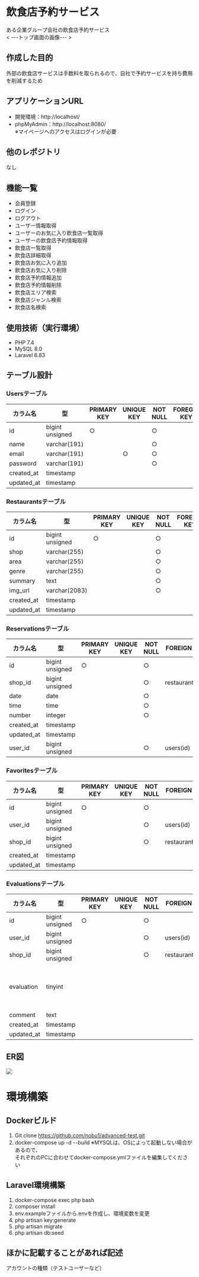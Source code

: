 # 飲食店予約サービス

ある企業グループ会社の飲食店予約サービス  
< ---トップ画面の画像--- >

## 作成した目的

外部の飲食店サービスは手数料を取られるので、自社で予約サービスを持ち費用を削減するため

## アプリケーションURL

- 開発環境：http://localhost/
- phpMyAdmin：http://localhost:8080/  
※マイページへのアクセスはログインが必要

## 他のレポジトリ

なし

## 機能一覧

- 会員登録
- ログイン
- ログアウト
- ユーザー情報取得
- ユーザーのお気に入り飲食店一覧取得
- ユーザーの飲食店予約情報取得
- 飲食店一覧取得
- 飲食店詳細取得
- 飲食店お気に入り追加
- 飲食店お気に入り削除
- 飲食店予約情報追加
- 飲食店予約情報削除
- 飲食店エリア検索
- 飲食店ジャンル検索
- 飲食店名検索

## 使用技術（実行環境）

- PHP 7.4
- MySQL 8.0
- Laravel 8.83

## テーブル設計
### Usersテーブル
| カラム名 | 型 | PRIMARY KEY | UNIQUE KEY | NOT NULL | FOREGIN KEY | Note |
| ---- | ---- | ---- | ---- | ---- | ---- | ---- |
| id | bigint unsigned | ○ |  | ○ |  |  |
| name | varchar(191) |  |  | ○ |  |  |
| email | varchar(191) |  | ○ | ○ |  |  |
| password | varchar(191) |  |  | ○ |  |  |
| created_at | timestamp |  |  |  |  |  |
| updated_at | timestamp |  |  |  |  |  |  

### Restaurantsテーブル
| カラム名 | 型 | PRIMARY KEY | UNIQUE KEY | NOT NULL | FOREIGN KEY | Note |
| ---- | ---- | ---- | ---- | ---- | ---- | ---- |
| id | bigint unsigned | ○ |  | ○ |  |  |
| shop | varchar(255) |  |  | ○ |  |  |
| area | varchar(255) |  |  | ○ |  |  |
| genre | varchar(255) |  |  | ○ |  |  |
| summary | text |  |  | ○ |  |  |
| img_url | varchar(2083) |  |  | ○ |  |  |
| created_at | timestamp |  |  |  |  |  |
| updated_at | timestamp |  |  |  |  |  |  

### Reservationsテーブル
| カラム名 | 型 | PRIMARY KEY | UNIQUE KEY | NOT NULL | FOREIGN KEY | Note |
| ---- | ---- | ---- | ---- | ---- | ---- | ---- |
| id | bigint unsigned | ○ |  | ○ |  |  |
| shop_id | bigint unsigned |  |  | ○ | restaurants(id) |  |
| date | date |  |  | ○ |  |  |
| time | time |  |  | ○ |  |  |
| number | integer |  |  | ○ |  |  |
| created_at | timestamp |  |  |  |  |  |
| updated_at | timestamp |  |  |  |  |  |
| user_id | bigint unsigned |  |  | ○ | users(id) |  |  

### Favoritesテーブル
| カラム名 | 型 | PRIMARY KEY | UNIQUE KEY | NOT NULL | FOREIGN KEY | Note |
| ---- | ---- | ---- | ---- | ---- | ---- | ---- |
| id | bigint unsigned | ○ |  | ○ |  |  |
| user_id | bigint unsigned |  |  | ○ | users(id) |  |
| shop_id | bigint unsigned |  |  | ○ | restaurants(id) |  |
| created_at | timestamp |  |  |  |  |  |
| updated_at | timestamp |  |  |  |  |  |  

### Evaluationsテーブル
| カラム名 | 型 | PRIMARY KEY | UNIQUE KEY | NOT NULL | FOREIGN KEY | Note |
| ---- | ---- | ---- | ---- | ---- | ---- | ---- |
| id | bigint unsigned | ○ |  | ○ |  |  |
| user_id | bigint unsigned |  |  | ○ | users(id) |  |
| shop_id | bigint unsigned |  |  | ○ | restaurants(id) |  |
| evaluation | tinyint |  |  |  |  | 1～5までの5段階評価 |
| comment | text |  |  |  |  |  |
| created_at | timestamp |  |  |  |  |  |
| updated_at | timestamp |  |  |  |  |  |  

## ER図

<img src="/src/public/img/ER_diagram_advance.jpg">

# 環境構築
## Dockerビルド
1. Git clone https://github.com/nobu1/advanced-test.git
1. docker-compose up -d --build
※MYSQLは、OSによって起動しない場合があるので、  
それぞれのPCに合わせてdocker-compose.ymlファイルを編集してください

## Laravel環境構築
1. docker-compose exec php bash
1. composer install
1. env.exampleファイルから.envを作成し、環境変数を変更
1. php artisan key:generate
1. php artisan migrate
1. php artisan db:seed

## ほかに記載することがあれば記述

アカウントの種類（テストユーザーなど）